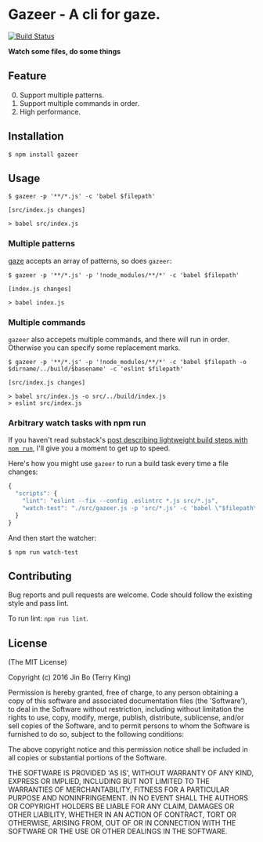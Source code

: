 # Gazeer - A cli for gaze. 

[![Build Status](https://travis-ci.org/schnittstabil/gazeer.svg?branch=master)](https://travis-ci.org/schnittstabil/gazeer)

**Watch some files, do some things**

## Feature

0. Support multiple patterns.
1. Support multiple commands in order.
2. High performance.

## Installation

```shell
$ npm install gazeer
```

## Usage

```shell
$ gazeer -p '**/*.js' -c 'babel $filepath' 

[src/index.js changes]

> babel src/index.js
```

### Multiple patterns

[gaze](https://github.com/shama/gaze#usage) accepts an array of patterns, so does `gazeer`:

```shell
$ gazeer -p '**/*.js' -p '!node_modules/**/*' -c 'babel $filepath'

[index.js changes]

> babel index.js
```

### Multiple commands

`gazeer` also accepets multiple commands, and there will run in order. Otherwise you can specify some replacement marks.

```shell
$ gazeer -p '**/*.js' -p '!node_modules/**/*' -c 'babel $filepath -o $dirname/../build/$basename' -c 'eslint $filepath'

[src/index.js changes]

> babel src/index.js -o src/../build/index.js
> eslint src/index.js
```


### Arbitrary watch tasks with npm run

If you haven't read substack's [post describing lightweight build steps
with `npm run`](http://substack.net/task_automation_with_npm_run), I'll
give you a moment to get up to speed.

Here's how you might use `gazeer` to run a build task every time a file
changes:

```javascript
{
  "scripts": {
    "lint": "eslint --fix --config .eslintrc *.js src/*.js",
    "watch-test": "./src/gazeer.js -p 'src/*.js' -c 'babel \"$filepath\" -o \"$dirname/../index.js\"' -c 'npm run lint'",
  }
}
```

And then start the watcher:

```shell
$ npm run watch-test
```

## Contributing

Bug reports and pull requests are welcome. Code should follow the existing style and pass lint.

To run lint: `npm run lint`.

## License

(The MIT License)

Copyright (c) 2016 Jin Bo (Terry King)

Permission is hereby granted, free of charge, to any person obtaining a copy of this software and associated documentation files (the 'Software'), to deal in the Software without restriction, including without limitation the rights to use, copy, modify, merge, publish, distribute, sublicense, and/or sell copies of the Software, and to permit persons to whom the Software is furnished to do so, subject to the following conditions:

The above copyright notice and this permission notice shall be included in all copies or substantial portions of the Software.

THE SOFTWARE IS PROVIDED 'AS IS', WITHOUT WARRANTY OF ANY KIND, EXPRESS OR IMPLIED, INCLUDING BUT NOT LIMITED TO THE WARRANTIES OF MERCHANTABILITY, FITNESS FOR A PARTICULAR PURPOSE AND NONINFRINGEMENT. IN NO EVENT SHALL THE AUTHORS OR COPYRIGHT HOLDERS BE LIABLE FOR ANY CLAIM, DAMAGES OR OTHER LIABILITY, WHETHER IN AN ACTION OF CONTRACT, TORT OR OTHERWISE, ARISING FROM, OUT OF OR IN CONNECTION WITH THE SOFTWARE OR THE USE OR OTHER DEALINGS IN THE SOFTWARE.